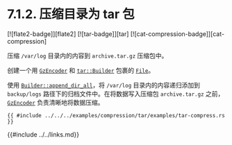 # 7.1.2. 压缩目录为 tar 包

[![flate2-badge]][flate2] [![tar-badge]][tar] [![cat-compression-badge]][cat-compression]

压缩 `/var/log` 目录内的内容到 `archive.tar.gz` 压缩包中。

创建一个用 [`GzEncoder`] 和 [`tar::Builder`] 包裹的 [`File`]。

使用 [`Builder::append_dir_all`]，将 `/var/log` 目录内的内容递归添加到 `backup/logs` 路径下的归档文件中。在将数据写入压缩包 `archive.tar.gz` 之前，[`GzEncoder`] 负责清晰地将数据压缩。

```rust,edition2018,no_run
{{ #include ../../../examples/compression/tar/examples/tar-compress.rs }}
```

[`Builder::append_dir_all`]: https://docs.rs/tar/*/tar/struct.Builder.html#method.append_dir_all
[`File`]: https://doc.rust-lang.org/std/fs/struct.File.html
[`GzEncoder`]: https://docs.rs/flate2/*/flate2/write/struct.GzEncoder.html
[`tar::Builder`]: https://docs.rs/tar/*/tar/struct.Builder.html

{{#include ../../links.md}}
